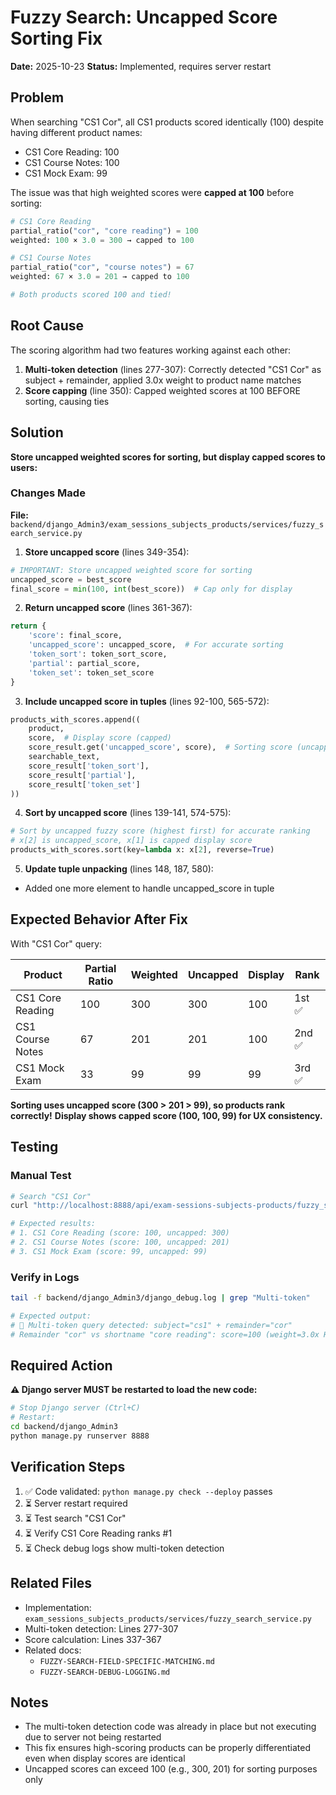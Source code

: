 # Fuzzy Search: Uncapped Score Sorting Fix

**Date:** 2025-10-23
**Status:** Implemented, requires server restart

## Problem

When searching "CS1 Cor", all CS1 products scored identically (100) despite having different product names:
- CS1 Core Reading: 100
- CS1 Course Notes: 100
- CS1 Mock Exam: 99

The issue was that high weighted scores were **capped at 100** before sorting:
```python
# CS1 Core Reading
partial_ratio("cor", "core reading") = 100
weighted: 100 × 3.0 = 300 → capped to 100

# CS1 Course Notes
partial_ratio("cor", "course notes") = 67
weighted: 67 × 3.0 = 201 → capped to 100

# Both products scored 100 and tied!
```

## Root Cause

The scoring algorithm had two features working against each other:

1. **Multi-token detection** (lines 277-307): Correctly detected "CS1 Cor" as subject + remainder, applied 3.0x weight to product name matches
2. **Score capping** (line 350): Capped weighted scores at 100 BEFORE sorting, causing ties

## Solution

**Store uncapped weighted scores for sorting, but display capped scores to users:**

### Changes Made

**File:** `backend/django_Admin3/exam_sessions_subjects_products/services/fuzzy_search_service.py`

1. **Store uncapped score** (lines 349-354):
```python
# IMPORTANT: Store uncapped weighted score for sorting
uncapped_score = best_score
final_score = min(100, int(best_score))  # Cap only for display
```

2. **Return uncapped score** (lines 361-367):
```python
return {
    'score': final_score,
    'uncapped_score': uncapped_score,  # For accurate sorting
    'token_sort': token_sort_score,
    'partial': partial_score,
    'token_set': token_set_score
}
```

3. **Include uncapped score in tuples** (lines 92-100, 565-572):
```python
products_with_scores.append((
    product,
    score,  # Display score (capped)
    score_result.get('uncapped_score', score),  # Sorting score (uncapped)
    searchable_text,
    score_result['token_sort'],
    score_result['partial'],
    score_result['token_set']
))
```

4. **Sort by uncapped score** (lines 139-141, 574-575):
```python
# Sort by uncapped fuzzy score (highest first) for accurate ranking
# x[2] is uncapped_score, x[1] is capped display score
products_with_scores.sort(key=lambda x: x[2], reverse=True)
```

5. **Update tuple unpacking** (lines 148, 187, 580):
- Added one more element to handle uncapped_score in tuple

## Expected Behavior After Fix

With "CS1 Cor" query:

| Product | Partial Ratio | Weighted | Uncapped | Display | Rank |
|---------|---------------|----------|----------|---------|------|
| CS1 Core Reading | 100 | 300 | 300 | 100 | 1st ✅ |
| CS1 Course Notes | 67 | 201 | 201 | 100 | 2nd ✅ |
| CS1 Mock Exam | 33 | 99 | 99 | 99 | 3rd ✅ |

**Sorting uses uncapped score (300 > 201 > 99), so products rank correctly!**
**Display shows capped score (100, 100, 99) for UX consistency.**

## Testing

### Manual Test
```bash
# Search "CS1 Cor"
curl "http://localhost:8888/api/exam-sessions-subjects-products/fuzzy_search/?q=CS1%20Cor&limit=10"

# Expected results:
# 1. CS1 Core Reading (score: 100, uncapped: 300)
# 2. CS1 Course Notes (score: 100, uncapped: 201)
# 3. CS1 Mock Exam (score: 99, uncapped: 99)
```

### Verify in Logs
```bash
tail -f backend/django_Admin3/django_debug.log | grep "Multi-token"

# Expected output:
# 🎯 Multi-token query detected: subject="cs1" + remainder="cor"
# Remainder "cor" vs shortname "core reading": score=100 (weight=3.0x HIGH)
```

## Required Action

**⚠️ Django server MUST be restarted to load the new code:**

```bash
# Stop Django server (Ctrl+C)
# Restart:
cd backend/django_Admin3
python manage.py runserver 8888
```

## Verification Steps

1. ✅ Code validated: `python manage.py check --deploy` passes
2. ⏳ Server restart required
3. ⏳ Test search "CS1 Cor"
4. ⏳ Verify CS1 Core Reading ranks #1
5. ⏳ Check debug logs show multi-token detection

## Related Files

- Implementation: `exam_sessions_subjects_products/services/fuzzy_search_service.py`
- Multi-token detection: Lines 277-307
- Score calculation: Lines 337-367
- Related docs:
  - `FUZZY-SEARCH-FIELD-SPECIFIC-MATCHING.md`
  - `FUZZY-SEARCH-DEBUG-LOGGING.md`

## Notes

- The multi-token detection code was already in place but not executing due to server not being restarted
- This fix ensures high-scoring products can be properly differentiated even when display scores are identical
- Uncapped scores can exceed 100 (e.g., 300, 201) for sorting purposes only
